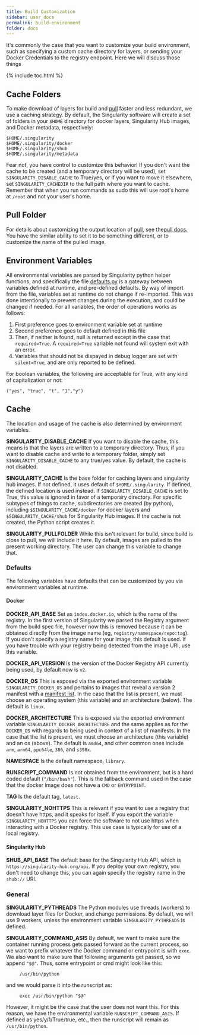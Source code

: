```yaml
---
title: Build Customization
sidebar: user_docs
permalink: build-environment
folder: docs
---
```


It's commonly the case that you want to customize your build environment, such as specifying a custom cache directory for layers, or sending your Docker Credentials to the registry endpoint. Here we will discuss those things

{% include toc.html %}


## Cache Folders
To make download of layers for build and <a href="/docs-pull">pull</a> faster and less redundant, we use a caching strategy. By default, the Singularity software will create a set of folders in your `$HOME` directory for docker layers, Singularity Hub images, and Docker metadata, respectively:

```
$HOME/.singularity
$HOME/.singularity/docker
$HOME/.singularity/shub
$HOME/.singularity/metadata
```

Fear not, you have control to customize this behavior! If you don't want the cache to be created (and a temporary directory will be used), set `SINGULARITY_DISABLE_CACHE` to True/yes, or if you want to move it elsewhere, set `SINGULARITY_CACHEDIR` to the full path where you want to cache. Remember that when you run commands as sudo this will use root's home at `/root` and not your user's home. 

## Pull Folder
For details about customizing the output location of <a href="/docs-pull">pull</a>, see the<a href="/docs-pull">pull docs.</a> You have the similar ability to set it to be something different, or to customize the name of the pulled image.


## Environment Variables
All environmental variables are parsed by Singularity python helper functions, and specifically the file <a href="https://github.com/singularityware/singularity/blob/master/libexec/python/defaults.py" target="_blank">defaults.py</a> is a gateway between variables defined at runtime, and pre-defined defaults. By way of import from the file, variables set at runtime do not change if re-imported. This was done intentionally to prevent changes during the execution, and could be changed if needed. For all variables, the order of operations works as follows:
  
  1. First preference goes to environment variable set at runtime
  2. Second preference goes to default defined in this file
  3. Then, if neither is found, null is returned except in the case that `required=True`. A `required=True` variable not found will system exit with an error.
  4. Variables that should not be dispayed in debug logger are set with `silent=True`, and are only reported to be defined.


For boolean variables, the following are acceptable for True, with any kind of capitalization or not:

```
("yes", "true", "t", "1","y")
```

## Cache
The location and usage of the cache is also determined by environment variables. 

**SINGULARITY_DISABLE_CACHE**
If you want to disable the cache, this means is that the layers are written to a temporary directory. Thus, if you want to disable cache and write to a temporary folder, simply set `SINGULARITY_DISABLE_CACHE` to any true/yes value. By default, the cache is not disabled.

**SINGULARITY_CACHE**
Is the base folder for caching layers and singularity hub images. If not defined, it uses default of `$HOME/.singularity`. If defined, the defined location is used instead. If `SINGULARITY_DISABLE_CACHE` is set to True, this value is ignored in favor of a temporary directory. For specific subtypes of things to cache, subdirectories are created (by python), including `$SINGULARITY_CACHE/docker` for docker layers and `$SINGULARITY_CACHE/shub` for Singularity Hub images. If the cache is not created, the Python script creates it.

**SINGULARITY_PULLFOLDER**
While this isn't relevant for build, since build is close to pull, we will include it here. By default, images are pulled to the present working directory. The user can change this variable to change that.


### Defaults
The following variables have defaults that can be customized by you via environment variables at runtime. 


#### Docker

**DOCKER_API_BASE** 
Set as `index.docker.io`, which is the name of the registry. In the first version of Singularity we parsed the Registry argument from the build spec file, however now this is removed because it can be obtained directly from the image name (eg, `registry/namespace/repo:tag`). If you don't specify a registry name for your image, this default is used. If you have trouble with your registry being detected from the image URI, use this variable.

**DOCKER_API_VERSION**
Is the version of the Docker Registry API currently being used, by default now is `v2`.

**DOCKER_OS**
This is exposed via the exported environment variable `SINGULARITY_DOCKER_OS` and pertains to images that reveal a version 2 manifest with a [manifest list](https://docs.docker.com/registry/spec/manifest-v2-2/#manifest-list). In the case that the list is present, we must choose an operating system (this variable) and an architecture (below). The default is `linux`.

**DOCKER_ARCHITECTURE**
This is exposed via the exported environment variable `SINGULARITY_DOCKER_ARCHITECTURE` and the same applies as for the `DOCKER_OS` with regards to being used in context of a list of manifests. In the case that the list is present, we must choose an architecture (this variable) and an os (above). The default is `amd64`, and other common ones include `arm`, `arm64`, `ppc64le`, `386`, and `s390x`.

**NAMESPACE**
Is the default namespace, `library`.

**RUNSCRIPT_COMMAND** 
Is not obtained from the environment, but is a hard coded default (`"/bin/bash"`). This is the fallback command used in the case that the docker image does not have a `CMD` or `ENTRYPOINT`.

**TAG**
Is the default tag, `latest`.

**SINGULARITY_NOHTTPS**
This is relevant if you want to use a registry that doesn't have https, and it speaks for itself. If you export the variable `SINGULARITY_NOHTTPS` you can force the software to not use https when interacting with a Docker registry. This use case is typically for use of a local registry.


#### Singularity Hub

**SHUB_API_BASE**
The default base for the Singularity Hub API, which is `https://singularity-hub.org/api`. If you deploy your own registry, you don't need to change this, you can again specify the registry name in the `shub://` URI.



### General
**SINGULARITY_PYTHREADS**
The Python modules use threads (workers) to download layer files for Docker, and change permissions. By default, we will use 9 workers, unless the environment variable `SINGULARITY_PYTHREADS` is defined.


**SINGULARITY_COMMAND_ASIS**
By default, we want to make sure the container running process gets passed forward as the current process, so we want to prefix whatever the Docker command or entrypoint is with `exec`. We also want to make sure that following arguments get passed, so we append `"$@"`. Thus, some entrypoint or cmd might look like this:

```
     /usr/bin/python
```

and we would parse it into the runscript as:
```
     exec /usr/bin/python "$@"
```
However, it might be the case that the user does not want this. For this reason, we have the environmental variable `RUNSCRIPT_COMMAND_ASIS`. If defined as yes/y/1/True/true, etc., then the runscript will remain as `/usr/bin/python`.
